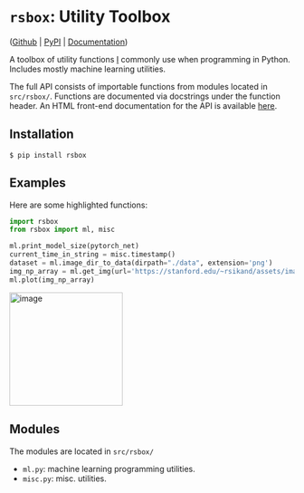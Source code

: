 # `rsbox`: Utility Toolbox

([Github](https://github.com/rosikand/rsbox) | [PyPI](https://pypi.org/project/rsbox) | [Documentation](https://rosikand.github.io/rsbox/))

A toolbox of utility functions [I](http://rosikand.github.io/) commonly use when programming in Python. Includes mostly machine learning utilities. 

The full API consists of importable functions from modules located in `src/rsbox/`. Functions are documented via docstrings under the function header. An HTML front-end documentation for the API is available [here](https://rosikand.github.io/rsbox/).

## Installation 

```
$ pip install rsbox
```

## Examples 

Here are some highlighted functions: 

```python
import rsbox
from rsbox import ml, misc

ml.print_model_size(pytorch_net)
current_time_in_string = misc.timestamp()
dataset = ml.image_dir_to_data(dirpath="./data", extension='png')
img_np_array = ml.get_img(url='https://stanford.edu/~rsikand/assets/images/seal.png')  
ml.plot(img_np_array)
```

<img width="200" alt="image" src="https://user-images.githubusercontent.com/57341225/190890819-6b4a5266-2f21-4703-a70e-e18358f5c247.png">





## Modules 

The modules are located in `src/rsbox/`

- `ml.py`: machine learning programming utilities. 
- `misc.py`: misc. utilities. 
